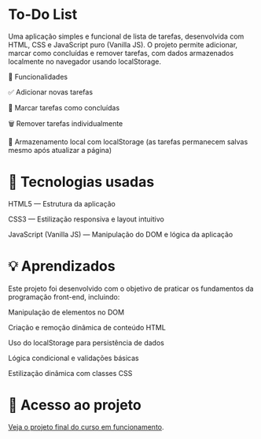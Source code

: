 # To-Do List

Uma aplicação simples e funcional de lista de tarefas, desenvolvida com HTML, CSS e JavaScript puro (Vanilla JS). O projeto permite adicionar, marcar como concluídas e remover tarefas, com dados armazenados localmente no navegador usando localStorage.

🔧 Funcionalidades

✅ Adicionar novas tarefas

📝 Marcar tarefas como concluídas

🗑️ Remover tarefas individualmente

💾 Armazenamento local com localStorage (as tarefas permanecem salvas mesmo após atualizar a página)

# 📍 Tecnologias usadas

HTML5 — Estrutura da aplicação

CSS3 — Estilização responsiva e layout intuitivo

JavaScript (Vanilla JS) — Manipulação do DOM e lógica da aplicação

# 💡 Aprendizados
Este projeto foi desenvolvido com o objetivo de praticar os fundamentos da programação front-end, incluindo:

Manipulação de elementos no DOM

Criação e remoção dinâmica de conteúdo HTML

Uso do localStorage para persistência de dados

Lógica condicional e validações básicas

Estilização dinâmica com classes CSS

# 📂 Acesso ao projeto

[Veja o projeto final do curso em funcionamento](https://bruuhh1.github.io/to-do-list/).
